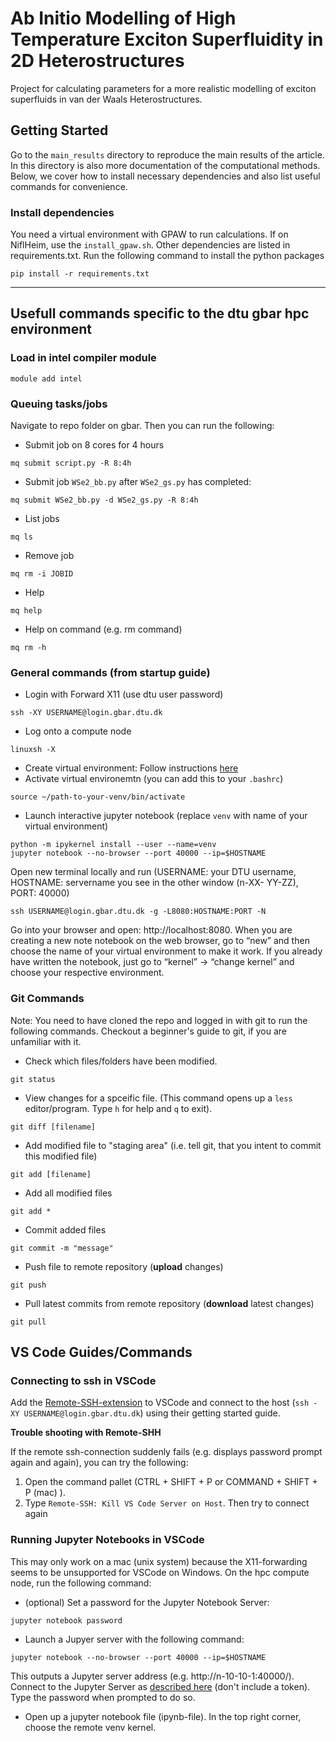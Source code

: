 # Ab Initio Modelling of High Temperature Exciton Superfluidity in 2D Heterostructures
Project for calculating parameters for a more realistic modelling of exciton superfluids in van der Waals Heterostructures.

## Getting Started
Go to the `main_results` directory to reproduce the main results of the article. In this directory is also more documentation of the computational methods. Below, we cover how to install necessary dependencies and also list useful commands for convenience.

### Install dependencies
You need a virtual environment with GPAW to run calculations. If on NiflHeim, use the `install_gpaw.sh`. Other dependencies are listed in requirements.txt. Run the following command to install the python packages
```
pip install -r requirements.txt
```

------------------------------------------------------------

## Usefull commands specific to the dtu gbar hpc environment
### Load in intel compiler module
```
module add intel
```
### Queuing tasks/jobs
Navigate to repo folder on gbar. Then you can run the following:
- Submit job on 8 cores for 4 hours
```
mq submit script.py -R 8:4h
```

- Submit job `WSe2_bb.py` after `WSe2_gs.py` has completed:
```
mq submit WSe2_bb.py -d WSe2_gs.py -R 8:4h
```

- List jobs
```
mq ls
```

- Remove job
```
mq rm -i JOBID
```

- Help
```
mq help
```

- Help on command (e.g. rm command)
```
mq rm -h
```


### General commands (from startup guide)
- Login with Forward X11 (use dtu user password)
```
ssh -XY USERNAME@login.gbar.dtu.dk
```

- Log onto a compute node
```
linuxsh -X
```

- Create virtual environment: Follow instructions [here](https://wiki.fysik.dtu.dk/gpaw/platforms/gbar/gbar.html)
- Activate virtual environemtn (you can add this to your `.bashrc`)
```
source ~/path-to-your-venv/bin/activate
```

- Launch interactive jupyter notebook (replace `venv` with name of your virtual environment)
```
python -m ipykernel install --user --name=venv
jupyter notebook --no-browser --port 40000 --ip=$HOSTNAME
```
Open new terminal locally and run (USERNAME: your DTU username, HOSTNAME: servername you see in the other window (n-XX- YY-ZZ), PORT: 40000)
```
ssh USERNAME@login.gbar.dtu.dk -g -L8080:HOSTNAME:PORT -N
```
Go into your browser and open: http://localhost:8080. When you are creating a new note notebook on the web browser, go to “new” and then choose the name of your virtual environment to make it work. If you already have written the notebook, just go to “kernel” -> “change kernel” and choose your respective environment.

### Git Commands
Note: You need to have cloned the repo and logged in with git to run the following commands. Checkout a beginner's guide to git, if you are unfamiliar with it.
- Check which files/folders have been modified.
```
git status
```
- View changes for a spceific file. (This command opens up a `less` editor/program. Type `h` for help and `q` to exit).
```
git diff [filename]
```
- Add modified file to "staging area" (i.e. tell git, that you intent to commit this modified file)
```
git add [filename]
```
- Add all modified files
```
git add *
```
- Commit added files
```
git commit -m "message"
```
- Push file to remote repository (**upload** changes)
```
git push
```
- Pull latest commits from remote repository (**download** latest changes)
```
git pull
```

## VS Code Guides/Commands
### Connecting to ssh in VSCode
Add the [Remote-SSH-extension](https://marketplace.visualstudio.com/items?itemName=ms-vscode-remote.remote-ssh) to VSCode and connect to the host (`ssh -XY USERNAME@login.gbar.dtu.dk`) using their getting started guide.

**Trouble shooting with Remote-SHH**

If the remote ssh-connection suddenly fails (e.g. displays password prompt again and again), you can try the following:
1. Open the command pallet (CTRL + SHIFT + P or COMMAND + SHIFT + P (mac) ).
2. Type `Remote-SSH: Kill VS Code Server on Host`. Then try to connect again

### Running Jupyter Notebooks in VSCode
This may only work on a mac (unix system) because the X11-forwarding seems to be unsupported for VSCode on Windows. On the hpc compute node, run the following command:
- (optional) Set a password for the Jupyter Notebook Server:
```
jupyter notebook password
```
- Launch a Jupyer server with the following command:
```
jupyter notebook --no-browser --port 40000 --ip=$HOSTNAME
```
This outputs a Jupyter server address (e.g. http://n-10-10-1:40000/). Connect to the Jupyter Server as [described here](https://code.visualstudio.com/docs/datascience/jupyter-notebooks#_connect-to-a-remote-jupyter-server) (don't include a token). Type the password when prompted to do so.
- Open up a jupyter notebook file (ipynb-file). In the top right corner, choose the remote venv kernel.
